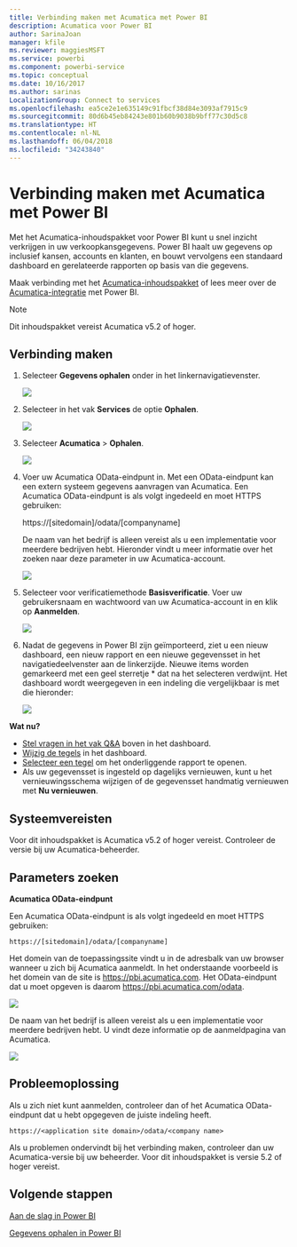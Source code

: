 ```yaml
---
title: Verbinding maken met Acumatica met Power BI
description: Acumatica voor Power BI
author: SarinaJoan
manager: kfile
ms.reviewer: maggiesMSFT
ms.service: powerbi
ms.component: powerbi-service
ms.topic: conceptual
ms.date: 10/16/2017
ms.author: sarinas
LocalizationGroup: Connect to services
ms.openlocfilehash: ea5ce2e1e635149c91fbcf38d84e3093af7915c9
ms.sourcegitcommit: 80d6b45eb84243e801b60b9038b9bff77c30d5c8
ms.translationtype: HT
ms.contentlocale: nl-NL
ms.lasthandoff: 06/04/2018
ms.locfileid: "34243840"
---
```

# <a name="connect-to-acumatica-with-power-bi"></a>Verbinding maken met Acumatica met Power BI
Met het Acumatica-inhoudspakket voor Power BI kunt u snel inzicht verkrijgen in uw verkoopkansgegevens. Power BI haalt uw gegevens op inclusief kansen, accounts en klanten, en bouwt vervolgens een standaard dashboard en gerelateerde rapporten op basis van die gegevens.

Maak verbinding met het [Acumatica-inhoudspakket](https://app.powerbi.com/getdata/services/acumatica) of lees meer over de [Acumatica-integratie](https://powerbi.microsoft.com/integrations/acumatica) met Power BI.

>[!NOTE]
>Dit inhoudspakket vereist Acumatica v5.2 of hoger.

## <a name="how-to-connect"></a>Verbinding maken
1. Selecteer **Gegevens ophalen** onder in het linkernavigatievenster.
   
   ![](media/service-connect-to-acumatica/getdata3.png)
2. Selecteer in het vak **Services** de optie **Ophalen**.
   
   ![](media/service-connect-to-acumatica/getdata2.png)
3. Selecteer **Acumatica** \> **Ophalen**.
   
   ![](media/service-connect-to-acumatica/acumatica.png)
4. Voer uw Acumatica OData-eindpunt in. Met een OData-eindpunt kan een extern systeem gegevens aanvragen van Acumatica. Een Acumatica OData-eindpunt is als volgt ingedeeld en moet HTTPS gebruiken:
   
     https://[sitedomain]/odata/[companyname]
   
   De naam van het bedrijf is alleen vereist als u een implementatie voor meerdere bedrijven hebt. Hieronder vindt u meer informatie over het zoeken naar deze parameter in uw Acumatica-account.
   
   ![](media/service-connect-to-acumatica/parameters.png)
5. Selecteer voor verificatiemethode **Basisverificatie**. Voer uw gebruikersnaam en wachtwoord van uw Acumatica-account in en klik op **Aanmelden**.
   
    ![](media/service-connect-to-acumatica/creds2.png)
6. Nadat de gegevens in Power BI zijn geïmporteerd, ziet u een nieuw dashboard, een nieuw rapport en een nieuwe gegevensset in het navigatiedeelvenster aan de linkerzijde. Nieuwe items worden gemarkeerd met een geel sterretje \* dat na het selecteren verdwijnt. Het dashboard wordt weergegeven in een indeling die vergelijkbaar is met die hieronder:
   
    ![](media/service-connect-to-acumatica/dashboard.png)

**Wat nu?**

* [Stel vragen in het vak Q&A](power-bi-q-and-a.md) boven in het dashboard.
* [Wijzig de tegels](service-dashboard-edit-tile.md) in het dashboard.
* [Selecteer een tegel](service-dashboard-tiles.md) om het onderliggende rapport te openen.
* Als uw gegevensset is ingesteld op dagelijks vernieuwen, kunt u het vernieuwingsschema wijzigen of de gegevensset handmatig vernieuwen met **Nu vernieuwen**.

## <a name="system-requirements"></a>Systeemvereisten
Voor dit inhoudspakket is Acumatica v5.2 of hoger vereist. Controleer de versie bij uw Acumatica-beheerder.

## <a name="finding-parameters"></a>Parameters zoeken
**Acumatica OData-eindpunt**

Een Acumatica OData-eindpunt is als volgt ingedeeld en moet HTTPS gebruiken:

    https://[sitedomain]/odata/[companyname]

Het domein van de toepassingssite vindt u in de adresbalk van uw browser wanneer u zich bij Acumatica aanmeldt. In het onderstaande voorbeeld is het domein van de site is https://pbi.acumatica.com. Het OData-eindpunt dat u moet opgeven is daarom https://pbi.acumatica.com/odata.

 ![](media/service-connect-to-acumatica/url.png)

De naam van het bedrijf is alleen vereist als u een implementatie voor meerdere bedrijven hebt. U vindt deze informatie op de aanmeldpagina van Acumatica.

![](media/service-connect-to-acumatica/signin2.png)

## <a name="troubleshooting"></a>Probleemoplossing
Als u zich niet kunt aanmelden, controleer dan of het Acumatica OData-eindpunt dat u hebt opgegeven de juiste indeling heeft.

    https://<application site domain>/odata/<company name>

Als u problemen ondervindt bij het verbinding maken, controleer dan uw Acumatica-versie bij uw beheerder. Voor dit inhoudspakket is versie 5.2 of hoger vereist.

## <a name="next-steps"></a>Volgende stappen
[Aan de slag in Power BI](service-get-started.md)

[Gegevens ophalen in Power BI](service-get-data.md)

